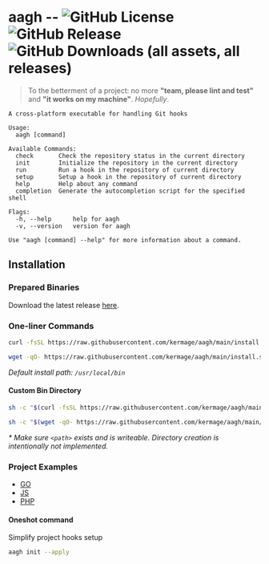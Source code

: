# aagh -- ![GitHub License](https://img.shields.io/github/license/kermage/aagh) ![GitHub Release](https://img.shields.io/github/v/release/kermage/aagh) ![GitHub Downloads (all assets, all releases)](https://img.shields.io/github/downloads/kermage/aagh/total)

> To the betterment of a project: no more **"team, please lint and test"** and **"it works on my machine"**. _Hopefully_.

```
A cross-platform executable for handling Git hooks

Usage:
  aagh [command]

Available Commands:
  check       Check the repository status in the current directory
  init        Initialize the repository in the current directory
  run         Run a hook in the repository of current directory
  setup       Setup a hook in the repository of current directory
  help        Help about any command
  completion  Generate the autocompletion script for the specified shell

Flags:
  -h, --help      help for aagh
  -v, --version   version for aagh

Use "aagh [command] --help" for more information about a command.
```

## Installation

### Prepared Binaries

Download the latest release [here](https://github.com/kermage/aagh/releases).

### One-liner Commands

```sh
curl -fsSL https://raw.githubusercontent.com/kermage/aagh/main/install.sh | sh
```

```sh
wget -qO- https://raw.githubusercontent.com/kermage/aagh/main/install.sh | sh
```

*Default install path: `/usr/local/bin`*

#### Custom Bin Directory

```sh
sh -c "$(curl -fsSL https://raw.githubusercontent.com/kermage/aagh/main/install.sh)" -- -b <path>
```

```sh
sh -c "$(wget -qO- https://raw.githubusercontent.com/kermage/aagh/main/install.sh)" -- -b <path>
```

*\* Make sure `<path>` exists and is writeable. Directory creation is intentionally not implemented.*

### Project Examples

- [GO](./examples/go)
- [JS](./examples/js)
- [PHP](./examples/php)

#### Oneshot command

Simplify project hooks setup

```sh
aagh init --apply
```
